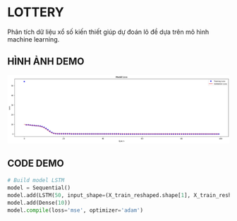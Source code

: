 # LOTTERY
Phân tích dữ liệu xổ số kiến thiết giúp dự đoán lô đề dựa trên mô hình machine learning.

## HÌNH ẢNH DEMO
<p align='center'>
<img src='pic/0.jpg'></img>
</p>

## CODE DEMO
```python
# Build model LSTM
model = Sequential()
model.add(LSTM(50, input_shape=(X_train_reshaped.shape[1], X_train_reshaped.shape[2])))
model.add(Dense(10))
model.compile(loss='mse', optimizer='adam')
```
